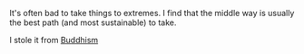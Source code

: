 It's often bad to take things to extremes. I find that the middle way is usually the best path (and most sustainable) to take. 

I stole it from [Buddhism](https://en.wikipedia.org/wiki/Middle_Way)